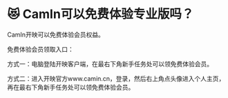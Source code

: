 # 😻 CamIn可以免费体验专业版吗？

CamIn开映可以免费体验会员权益。

免费体验会员领取入口：

方式一：电脑登陆开映客户端，在最右下角新手任务处可以领免费体验会员。

方式二：进入开映官方www.camin.cn，登录，然后右上角点头像进入个人主页，再在最右下角新手任务处可以领免费体验会员。
